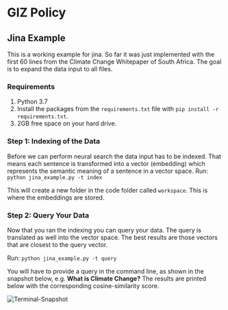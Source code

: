 # GIZ Policy 
## Jina Example

This is a working example for jina.
So far it was just implemented with the first 60 lines from the Climate Change Whitepaper of South Africa. The goal is to expand the data input to all files.

### Requirements
1. Python 3.7
2. Install the packages from the `requirements.txt` file with `pip install -r requirements.txt`.
3. 2GB free space on your hard drive.

### Step 1: Indexing of the Data
Before we can perform neural search the data input has to be indexed. That means each sentence is transformed into a vector (embedding) which represents the semantic meaning of a sentence in a vector space.
Run:
```python jina_example.py -t index```

This will create a new folder in the code folder called `workspace`. This is where the embeddings are stored.

### Step 2: Query Your Data
Now that you ran the indexing you can query your data. The query is translated as well into the vector space. The best results are those vectors that are closest to the query vector.

Run:
```python jina_example.py -t query```

You will have to provide a query in the command line, as shown in the snapshot below, e.g. **What is Climate Change?** The results are printed below with the corresponding cosine-similarity score.

![Terminal-Snapshot](data/jina_example.png)